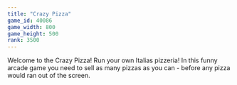 ```yaml
---
title: "Crazy Pizza"
game_id: 40086
game_width: 800
game_height: 500
rank: 3500
---
```

Welcome to the Crazy Pizza! 
Run your own Italias pizzeria!
In this funny arcade game you need to sell as many pizzas as you can - before any pizza would ran out of the screen.